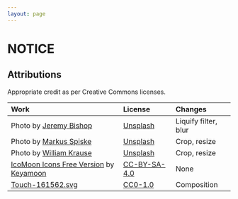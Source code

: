 ```yaml
---
layout: page
---
```


# NOTICE

## Attributions

Appropriate credit as per Creative Commons licenses.

| Work                                               | License        | Changes              |
| :------------------------------------------------- | :------------- | :------------------- |
| Photo by [Jeremy Bishop][jb]                       | [Unsplash]     | Liquify filter, blur |
| Photo by [Markus Spiske][ms]                       | [Unsplash]     | Crop, resize         |
| Photo by [William Krause][wk]                      | [Unsplash]     | Crop, resize         |
| [IcoMoon Icons Free Version][11] by [Keyamoon][12] | [CC-BY-SA-4.0] | None                 |
| [Touch-161562.svg][41]                             | [CC0-1.0]      | Composition          |

[jb]: https://unsplash.com/photos/1braZySlEKA
[ms]: https://unsplash.com/photos/KeFyYzxqmH0
[wk]: https://unsplash.com/photos/OyCU4sgQDB8
[11]: https://icomoon.io/#icons-icomoon
[12]: http://keyamoon.com/
[41]: https://commons.wikimedia.org/wiki/File:Touch-161562.svg

<!-- [mit]: licenses/MIT.md -->
<!-- [gpl-3.0]: licenses/GPL-3.0.md -->
<!-- [apache-2.0]: licenses/Apache-2.0.md -->
<!-- [w3c-20150513]: licenses/W3C-20150513.md -->

[cc-by-sa-4.0]: https://creativecommons.org/licenses/by-sa/4.0/

<!-- [cc-by-sa-3.0]: https://creativecommons.org/licenses/by-sa/3.0/ -->

[cc0-1.0]: https://creativecommons.org/publicdomain/zero/1.0/deed.en
[unsplash]: https://unsplash.com/license
